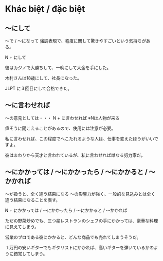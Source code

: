 # Khác biệt / đặc biệt

## 〜にして
〜で / 〜になって 強調表現で、程度に関して驚きやすごいという気持ちがある。

N + にして


彼はカジノで大勝ちして、一晩にして大金を手にした。

木村さんは18歳にして、社長になった。

JLPT 
に３回目にして合格できた。

## 〜に言わせれば
〜の意見としては・・・
N + に言わせれば ※Nは人物が来る


偉そうに聞こえることがあるので、使用には注意が必要。

私に言わせれば、この程度でへこたれるような人は、仕事を変えたほうがいいですよ。

彼はまわりから天才と言われているが、私に言わせれば単なる努力家だ。

## 〜にかかっては / 〜にかかったら / 〜にかかると / 〜かかれば
〜が扱うと、全く違う結果になる 〜の影響力が強く、一般的な見込みとは全く違う結果になることを表す。

N + にかかっては / 〜にかかったら / 〜にかかると / 〜かかれば


ただの野菜炒めでも、三つ星レストランのシェフの手にかかっては、豪華な料理に見えてしまう。

営業のプロである彼にかかると、どんな商品でも売れてしまうそうだ。

１万円の安いギターでもギタリストにかかれば、高いギターを弾いているかのように錯覚してしまう。

